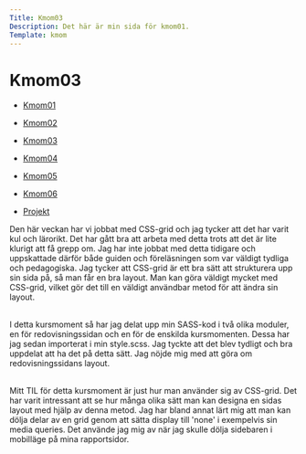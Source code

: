 ```yaml
---
Title: Kmom03
Description: Det här är min sida för kmom01.
Template: kmom
---
```


Kmom03
==========================

<div class="kmomreport menu">
<a href="kmom01" aria-label="menu"><ul><li>Kmom01</li></ul></a>
<a href="kmom02" aria-label="menu"><ul><li>Kmom02</li></ul></a>
<a href="kmom03" aria-label="menu"><ul><li>Kmom03</li></ul></a>
<a href="kmom04" aria-label="menu"><ul><li>Kmom04</li></ul></a>
<a href="kmom05" aria-label="menu"><ul><li>Kmom05</li></ul></a>
<a href="kmom06" aria-label="menu"><ul><li>Kmom06</li></ul></a>
<a href="kmom10" aria-label="menu"><ul><li>Projekt</li></ul></a>
</div>

<div class="kmomreport">
<p>Den här veckan har vi jobbat med CSS-grid och jag tycker att det har varit kul och lärorikt. Det har gått bra att arbeta med detta trots att det är lite klurigt att få grepp om. Jag har inte jobbat med detta tidigare och uppskattade därför både guiden och föreläsningen som var väldigt tydliga och pedagogiska. Jag tycker att CSS-grid är ett bra sätt att strukturera upp sin sida på, så man får en bra layout. Man kan göra väldigt mycket med CSS-grid, vilket gör det till en väldigt användbar metod för att ändra sin layout.<br><br></p>

<p>I detta kursmoment så har jag delat upp min SASS-kod i två olika moduler, en för redovisningssidan och en för de enskilda kursmomenten. Dessa har jag sedan importerat i min style.scss. Jag tyckte att det blev tydligt och bra uppdelat att ha det på detta sätt. Jag nöjde mig med att göra om redovisningssidans layout.<br><br></p>

<p>Mitt TIL för detta kursmoment är just hur man använder sig av CSS-grid. Det har varit intressant att se hur många olika sätt man kan designa en sidas layout med hjälp av denna metod. Jag har bland annat lärt mig att man kan dölja delar av en grid genom att sätta display till 'none' i exempelvis sin media queries. Det använde jag mig av när jag skulle dölja sidebaren i mobilläge på mina rapportsidor.</p>
</div>
